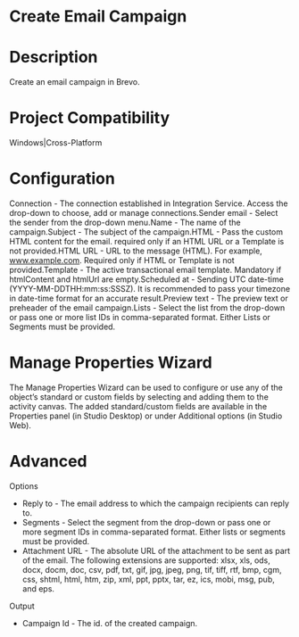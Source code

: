 ﻿# Create Email Campaign

# Description

Create an email campaign in Brevo.

# Project Compatibility

Windows|Cross-Platform

# Configuration

Connection - The connection established in Integration Service.
                        Access the drop-down to choose, add or manage connections.Sender email - Select the sender from the drop-down menu.Name - The name of the campaign.Subject - The subject of the campaign.HTML - Pass the custom HTML content for the email. required only if
                        an HTML URL or a Template is not provided.HTML URL - URL to the message (HTML). For example, www.example.com.
                        Required only if HTML or Template is not provided.Template - The active transactional email template. Mandatory if
                        htmlContent and htmlUrl are empty.Scheduled at - Sending UTC date-time (YYYY-MM-DDTHH:mm:ss:SSSZ). It
                        is recommended to pass your timezone in date-time format for an accurate
                        result.Preview text - The preview text or preheader of the email
                        campaign.Lists - Select the list from the drop-down or pass one or more list
                        IDs in comma-separated format. Either Lists or Segments must be
                        provided.

# Manage Properties Wizard

The Manage Properties Wizard can be used to configure or use any of the object’s
                standard or custom fields by selecting and adding them to the activity canvas. The
                added standard/custom fields are available in the Properties panel (in Studio
                Desktop) or under Additional options (in Studio Web).

# Advanced

Options

* Reply to - The email address to which the campaign recipients can reply to.
* Segments - Select the segment from the drop-down or pass one or more segment IDs in comma-separated format. Either lists or segments must be provided.
* Attachment URL - The absolute URL of the attachment to be sent as part of the email. The following extensions are supported: xlsx, xls, ods, docx, docm, doc, csv, pdf, txt, gif, jpg, jpeg, png, tif, tiff, rtf, bmp, cgm, css, shtml, html, htm, zip, xml, ppt, pptx, tar, ez, ics, mobi, msg, pub, and eps.

Output

* Campaign Id - The id. of the created campaign.
